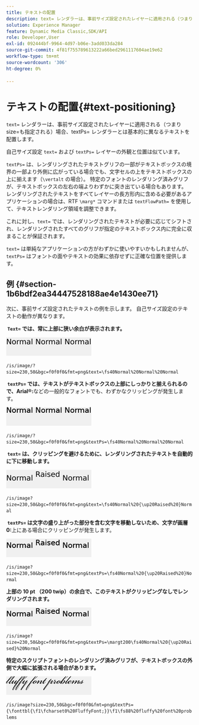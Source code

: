 ```yaml
---
title: テキストの配置
description: text= レンダラーは、事前サイズ設定されたレイヤーに適用される（つまり size=が指定される）場合、textPs= レンダラーとは基本的に異なるテキストを配置します。
solution: Experience Manager
feature: Dynamic Media Classic,SDK/API
role: Developer,User
exl-id: 092444bf-9964-4d97-b06e-3add033da284
source-git-commit: 4f81f755789613222a66bed2961117604ae19e62
workflow-type: tm+mt
source-wordcount: '306'
ht-degree: 0%

---
```


# テキストの配置{#text-positioning}

`text=` レンダラーは、事前サイズ設定されたレイヤーに適用される（つまり size=も指定される）場合、textPs= レンダラーとは基本的に異なるテキストを配置します。

自己サイズ設定 `text=` および `textPs=` レイヤーの外観と位置は似ています。

`textPs=` は、レンダリングされたテキストグリフの一部がテキストボックスの境界の一部より外側に広がっている場合でも、文字セルの上をテキストボックスの上に揃えます（`\vertalt` の場合）。 特定のフォントのレンダリング済みグリフが、テキストボックスの左右の端よりわずかに突き出ている場合もあります。 レンダリングされたテキストをすべてレイヤーの長方形内に含める必要があるアプリケーションの場合は、RTF `\marg*` コマンドまたは `textFlowPath=` を使用して、テキストレンダリング領域を調整できます。

これに対し、`text=` では、レンダリングされたテキストが必要に応じてシフトされ、レンダリングされたすべてのグリフが指定のテキストボックス内に完全に収まることが保証されます。

`text=` は単純なアプリケーションの方がわずかに使いやすいかもしれませんが、`textPs=` はフォントの面やテキストの効果に依存せずに正確な位置を提供します。

## 例 {#section-1b6bdf2ea34447528188ae4e1430ee71}

次に、事前サイズ設定されたテキストの例を示します。 自己サイズ設定のテキストの動作が異なります。

**&#x200B; `Text=` では、常に上部に狭い余白が表示されます。**

![&#x200B; テキストの配置の例 1 イメージ &#x200B;](assets/tp01.png)

`/is/image/?size=230,50&bgc=f0f0f0&fmt=png&text=\fs40Normal%20Normal%20Normal`

**&#x200B; `textPs=` では、テキストがテキストボックスの上部にしっかりと揃えられるので、Arial®:**&#x200B;などの一般的なフォントでも、わずかなクリッピングが発生します。

![&#x200B; テキストの配置の例 2 つの画像 &#x200B;](assets/tp02.png)

`/is/image/?size=230,50&bgc=f0f0f0&fmt=png&textPs=\fs40Normal%20Normal%20Normal`

**&#x200B; `text=` は、クリッピングを避けるために、レンダリングされたテキストを自動的に下に移動します。**

![&#x200B; テキストの配置の例 3 つの画像 &#x200B;](assets/tp03.png)

`/is/image?size=230,50&bgc=f0f0f0&fmt=png&text=\fs40Normal%20{\up20Raised%20}Normal`

**&#x200B; `textPs=` は文字の盛り上がった部分を含む文字を移動しないため、文字が画層 0:**&#x200B;上にある場合にクリッピングが発生します。

![&#x200B; テキストの配置の例 4 つの画像 &#x200B;](assets/tp04.png)

`/is/image?size=230,50&bgc=f0f0f0&fmt=png&textPs=\fs40Normal%20{\up20Raised%20}Normal`

**上部の 10 pt （200 twip）の余白で、このテキストがクリッピングなしでレンダリングされます。**

![&#x200B; テキストの配置の例 5 つの画像 &#x200B;](assets/tp05.png)

`/is/image?size=230,50&bgc=f0f0f0&fmt=png&textPs=\margt200\fs40Normal%20{\up20Raised}%20Normal`

**特定のスクリプトフォントのレンダリング済みグリフが、テキストボックスの外側で大幅に拡張される場合があります。**

![&#x200B; テキストの配置の例 6 画像 &#x200B;](assets/tp06.png)

`/is/image?size=230,50&bgc=f0f0f0&fmt=png&textPs={\fonttbl{\f1\fcharset0%20FluffyFont;}}\f1\fs88%20fluffy%20font%20problems`
